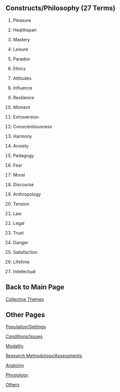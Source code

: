 ## Constructs/Philosophy (27 Terms)

1. Pleasure 

2. Healthspan 

3. Mastery 

4. Leisure 

5. Paradox 

6. Ethics 

7. Attitudes 

8. Influence 

9. Resilience

10. Moment 

11. Extraversion

12. Conscientiousness 

13. Harmony

14. Anxiety 

15. Pedagogy 

16. Fear 

17. Moral 

18. Discourse 

19. Anthropology 

20. Tension 

21. Law 

22. Legal 

23. Trust 

24. Danger 

25. Satisfaction 

26. Lifetime 

27. Intellectual 

## Back to Main Page
[Collective Themes](index.md)

## Other Pages 
[Population/Settings](populationsettings.md)

[Conditions/Issues](conditionsissues.md)

[Modality](modality.md)

[Research Methodology/Assessments](researchmethodologyassessments.md)

[Anatomy](anatomy.md)

[Physiology](physiology.md)

[Others](others.md)
